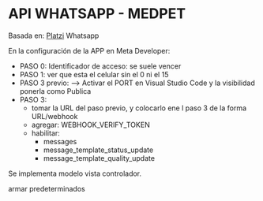 # API WHATSAPP - MEDPET

Basada en: [Platzi](https://platzi.com/cursos/whatsapp-api/) Whatsapp


En la configuración de la APP en Meta Developer:

* PASO 0: Identificador de acceso: se suele vencer
* PASO 1: ver que esta el celular sin el 0 ni el 15
* PASO 3 previo: --> Activar el PORT en Visual Studio Code y la visibilidad ponerla como Publica
* PASO 3:
  * tomar la URL del paso previo, y colocarlo ene l paso 3 de la forma URL/webhook
  * agregar: WEBHOOK_VERIFY_TOKEN
  * habilitar:
    * messages
    * message_template_status_update
    * message_template_quality_update

Se implementa modelo vista controlador.

armar predeterminados 
